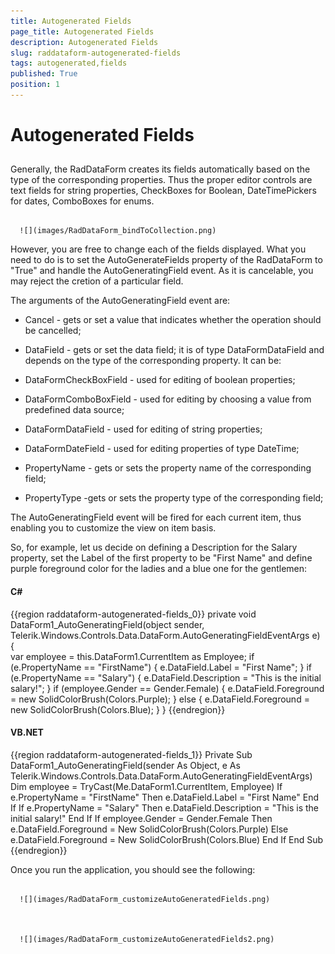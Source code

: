 ```yaml
---
title: Autogenerated Fields
page_title: Autogenerated Fields
description: Autogenerated Fields
slug: raddataform-autogenerated-fields
tags: autogenerated,fields
published: True
position: 1
---
```


# Autogenerated Fields



## 

Generally, the RadDataForm creates its fields automatically based on the type of the corresponding properties. Thus the proper editor controls are text fields for string properties, CheckBoxes for Boolean, DateTimePickers for dates, ComboBoxes for enums. 




         
      ![](images/RadDataForm_bindToCollection.png)

However, you are free to change each of the fields displayed. What you need to do is to set the AutoGenerateFields property of the RadDataForm to "True" and handle the AutoGeneratingField event. As it is cancelable, you may reject the cretion of a particular field.  

The arguments of the AutoGeneratingField event are:

* Cancel - gets or set a value that indicates whether the operation should be cancelled;

* DataField - gets or set the data field; it is of type DataFormDataField and depends on the type of the corresponding property. It can be:

* DataFormCheckBoxField - used for editing of boolean properties;

* DataFormComboBoxField - used for editing by choosing a value from predefined data source;

* DataFormDataField - used for editing of string properties;

* DataFormDateField - used for editing properties of type DateTime;

* PropertyName - gets or sets the property name of the corresponding field;

* PropertyType -gets or sets the property type of the corresponding field;

The AutoGeneratingField event will be fired for each current item, thus enabling you to customize the view on item basis. 

So, for example, let us decide on defining a Description for the Salary property, set the Label of the first property to be "First Name" and define purple foreground color for the ladies and a blue one for the gentlemen:

#### __C#__

{{region raddataform-autogenerated-fields_0}}
	private void DataForm1_AutoGeneratingField(object sender, Telerik.Windows.Controls.Data.DataForm.AutoGeneratingFieldEventArgs e)
	  {   
	   var employee = this.DataForm1.CurrentItem as Employee;
	   if (e.PropertyName == "FirstName")
	   {
	    e.DataField.Label = "First Name";
	   }
	   if (e.PropertyName == "Salary")
	   {
	    e.DataField.Description = "This is the initial salary!";
	   }
	   if (employee.Gender == Gender.Female)
	   {
	    e.DataField.Foreground = new SolidColorBrush(Colors.Purple);
	   }
	   else
	   {
	    e.DataField.Foreground = new SolidColorBrush(Colors.Blue);
	   }
	  }
	{{endregion}}



#### __VB.NET__

{{region raddataform-autogenerated-fields_1}}
	Private Sub DataForm1_AutoGeneratingField(sender As Object, e As Telerik.Windows.Controls.Data.DataForm.AutoGeneratingFieldEventArgs)
	 Dim employee = TryCast(Me.DataForm1.CurrentItem, Employee)
	 If e.PropertyName = "FirstName" Then
	  e.DataField.Label = "First Name"
	 End If
	 If e.PropertyName = "Salary" Then
	  e.DataField.Description = "This is the initial salary!"
	 End If
	 If employee.Gender = Gender.Female Then
	  e.DataField.Foreground = New SolidColorBrush(Colors.Purple)
	 Else
	  e.DataField.Foreground = New SolidColorBrush(Colors.Blue)
	 End If
	End Sub
	{{endregion}}





Once you run the application, you should see the following:




         
      ![](images/RadDataForm_customizeAutoGeneratedFields.png)


         
      ![](images/RadDataForm_customizeAutoGeneratedFields2.png)


